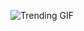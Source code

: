 
<!-- GIF_SECTION -->
![Trending GIF](https://media4.giphy.com/media/v1.Y2lkPThiYjIxNzcyYWMwZDg0ZnZ1NHRwbmMwcjY1dGEybW53dDF2N2pqdDZvNjBwcWRzNyZlcD12MV9naWZzX3NlYXJjaCZjdD1n/YYKoJL28YtscdUTGWA/giphy.gif)
<!-- END_GIF_SECTION -->
